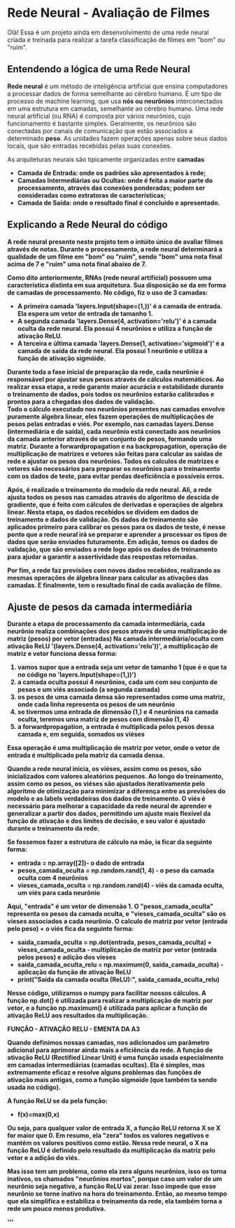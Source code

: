 <h1><strong>Rede Neural - Avaliação de Filmes</strong></h1>

<p>Olá! Essa é um projeto ainda em desenvolvimento de uma rede neural criada e treinada para realizar a 
tarefa classificação de filmes em "bom" ou "ruim".</p>

<h2>Entendendo a lógica de uma Rede Neural</h2>
<p><Strong>Rede neural</Strong> é um método de inteligência artificial que ensina computadores a processar dados de forma semelhante ao cérebro 
humano. É um tipo de processo de machine learning, que usa <strong>nós ou neurônios</strong> interconectados em uma estrutura em camadas, semelhante ao cérebro humano.
Uma rede neural artificial (ou RNA) é composta por vários neurônios, cujo funcionamento é bastante simples. Geralmente, os neurônios são conectadas por canais de comunicação 
que estão associados a determinado <strong>peso</strong>. As unidades fazem operações apenas sobre seus dados locais, que são entradas recebidas pelas suas conexões.</p>

<p>As arquiteturas neurais são tipicamente organizadas entre <strong>camadas</strong, e cada camada está conectada com a camada anterior:</p>
<ul>
    <li>Camada de Entrada: onde os padrões são apresentados à rede;</li>
    <li>Camadas Intermediárias ou Ocultas: onde é feita a maior parte do processamento, através das conexões ponderadas; podem ser consideradas como extratoras de características;</li>
    <li>Camada de Saída: onde o resultado final é concluído e apresentado.</li>
</ul>

<h2><strong>Explicando a Rede Neural do código</strong></h2>

<p>A rede neural presente neste projeto tem o intúito único de avaliar filmes através de notas. Durante o processamento, a rede neural determinará a qualidade de um filme 
    em "bom" ou "ruim", sendo "bom" uma nota final acima de 7 e "ruim" uma nota final abaixo de 7.</p>

<p>Como dito anteriormente, RNAs (rede neural artificial) possuem uma característica distinta em sua arquitetura. Sua disposição se da em forma de camadas de processamento. No código, fiz o uso 
de 3 camadas:</p>
<ul>
    <li>A primeira camada 'layers.Input(shape=(1,))' é a camada de entrada. Ela espera um vetor de entrada de tamanho 1.</li>
    <li>A segunda camada 'layers.Dense(4, activation='relu')' é a camada oculta da rede neural. Ela possui 4 neurônios e utiliza a função de ativação ReLU.</li>
    <li>A terceira e última camada 'layers.Dense(1, activation='sigmoid')' é a camada de saída da rede neural. Ela possui 1 neurônio e utiliza a função de ativação sigmóide.</li>
</ul>

<p>Durante toda a fase inicial de preparação da rede, cada neurônio é responsável por ajustar seus pesos através de cálculos matemáticos. Ao realizar essa etapa, a rede garante maior acurácia e estabilidade durante o treinamento 
de dados, pois todos os neurônios estarão calibrados e prontos para a chegadas dos dados de validação.<br>
Todo o cálculo executado nos neurônios presentes nas camadas envolve puramente álgebra linear, eles fazem operações de multiplicações de pesos pelas entradas e viés.
Por exemplo, nas camadas layers.Dense (intermediária e de saída), cada neurônio está conectado aos neurônios da camada anterior através de um conjunto de pesos, formando uma matriz.
Durante a forwardpropagation e na backpropagation, operação de multiplicação de matrizes e vetores são feitas para calcular as saídas de rede e ajustar os pesos dos neurônios.
Todos os calculos de matrizes e vetores são necessários para preparar os neurônios para o treinamento com os dados de teste, para evitar perdas deeficiência e possíveis erros.</p>

<p>Após, é realizado o treinamento do modelo da rede neural. Ali, a rede ajusta todos os pesos nas camadas através do algoritmo de descida de gradiente, que é feito com cálculos de derivadas e operações 
de algebra linear. Nesta etapa, os dados recebidos se dividem em dados de treinamento e dados de validação. Os dados de treinamento são aplicados primeiro para calibrar os pesos para os dados de teste, é nesse ponto que a rede neural 
irá se preparar e aprender a processar os tipos de dados que serão enviados futuramente. Em adição, temos os dados de validação, que são enviados a rede logo após os dados de treinamento para ajudar a garantir a assertividade das respostas retornadas.</p>

<p>Por fim, a rede faz previsões com novos dados recebidos, realizando as mesmas operações de álgebra linear para calcular as ativações das camadas. E finalmente, tem o resultado final de cada avaliação de filme.</p>

<h2><strong>Ajuste de pesos da camada intermediária</strong></h2>

<p>Durante a etapa de processamento da camada intermediária, cada neurônio realiza combinações dos pesos através de uma multiplicação de matriz (pesos) por vetor (entradas)
Na camada intermediária/oculta com ativação ReLU '(layers.Dense(4, activation='relu'))', a multiplicação de matriz e vetor funciona dessa forma:</p>
<ol>
    <li>vamos supor que a entrada seja um vetor de tamanho 1 (que é o que ta no código no 'layers.Input(shape=(1,))')</li>
    <li>a camada oculta possui 4 neurônios, cada um com seu conjunto de pesos e um viés associado (a segunda camada)</li>
    <li>os pesos de uma camada densa são representados como uma matriz, onde cada linha representa os pesos de um neurônio</li>
    <li>se tivermos uma entrada de dimensão (1,) e 4 neurônios na camada oculta, teremos uma matriz de pesos com dimensão (1, 4)</li>
    <li>a forwardpropagation, a entrada é multiplicada pelos pesos dessa camada e, em seguida, somados os viéses</li>
</ol>
<p>Essa operação é uma multiplicação de matriz por vetor, onde o vetor de entrada é multiplicado pela matriz da camada densa.</p>

Quando a rede neural inicia, os viéses, assim como os pesos, são inicializados com valores aleatórios pequenos. 
Ao longo do treinamento, assim como os pesos, os viéses são ajustados iterativamente pelo algoritmo de otimização para 
minimizar a diferença entre as previsões do modelo e as labels verdadeiras dos dados de treinamento.
O viés é necessário para melhorar a capacidade da rede neural de aprender e generalizar a partir dos dados, 
permitindo um ajuste mais flexível da função de ativação e dos limites de decisão, e seu valor é ajustado durante o treinamento da rede.

Se fossemos fazer a estrutura de cálculo na mão, ia ficar da seguinte forma:

- entrada = np.array([2])- o dado de entrada
- pesos_camada_oculta = np.random.rand(1, 4) - o peso da camada oculta com 4 neurônios
- vieses_camada_oculta = np.random.rand(4) - viés da camada oculta, um viés para cada neurônio

Aqui, "entrada" é um vetor de dimensão 1. O "pesos_camada_oculta" representa os pesos da camada oculta, e "vieses_camada_oculta" são os vieses associados a cada neurônio.
O calculo de matriz por vetor (entrada pelo peso) + o viés fica da seguinte forma:

- saida_camada_oculta = np.dot(entrada, pesos_camada_oculta) + vieses_camada_oculta - multiplicação de matriz por vetor (entrada pelos pesos) e adição dos vieses
- saida_camada_oculta_relu = np.maximum(0, saida_camada_oculta) - aplicação da função de ativação ReLU
- print("Saída da camada oculta (ReLU):", saida_camada_oculta_relu)

Nesse código, utilizamos o numpy para facilitar nossos cálculos. A função np.dot() é utilizada para realizar 
a multiplicação de matriz por vetor, e a função np.maximum() é utilizada para aplicar a função de ativação ReLU aos resultados da multiplicação.


FUNÇÃO - ATIVAÇÃO RELU - EMENTA DA A3

Quando definimos nossas camadas, nos adicionados um parâmetro adicional para aprimorar ainda mais a eficiência da rede.
A função de ativação ReLU (Rectified Linear Unit) é uma função usada especialmente em camadas intermediárias (camadas ocultas). 
Ela é simples, mas extremamente eficaz e resolve alguns problemas das funções de ativação mais antigas, como a função sigmoide (que também ta sendo usada no código).

A função ReLU se da pela função:
- f(x)=max(0,x)

Ou seja, para qualquer valor de entrada X, a função ReLU retorna X se X for maior que 0. Em resumo, ela "zera" todos 
os valores negativos e mantém os valores positivos como estão. Nessa rede neural, o X na função ReLU é 
definido pelo resultado da multiplicação da matriz pelo vetor e a adição do viés.

Mas isso tem um problema, como ela zera alguns neurônios, isso os torna inativos, os chamados "neurônios mortos", porque caso um valor de um neurônio seja negativo, a
função ReLU vai zerar. Isso impede que esse neurônio se torne inativo na hora do treinamento. Então, ao mesmo tempo que ela simplifica e estabiliza o treinamento da rede, ela 
também torna a rede um pouco menos produtiva.

'''
